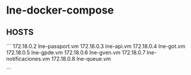 # lne-docker-compose

## HOSTS

´´´ 
172.18.0.2  lne-passport.vm
172.18.0.3  lne-api.vm
172.18.0.4  lne-got.vm
172.18.0.5  lne-gpde.vm
172.18.0.6  lne-gven.vm
172.18.0.7  lne-notificaciones.vm
172.18.0.8  lne-queue.vm

´´´
